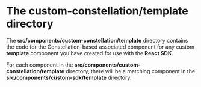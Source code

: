 # The **custom-constellation/template** directory

The **src/components/custom-constellation/template** directory contains the code for the Constellation-based associated component for any custom **template** component you have created for use with the **React SDK**.

For each component in the **src/components/custom-constellation/template** directory, there will be a matching component in the **src/components/custom-sdk/template** directory.
